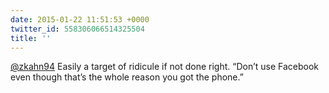 ```yaml
---
date: 2015-01-22 11:51:53 +0000
twitter_id: 558306066514325504
title: ''
---
```


<!-- Tweet at https://twitter.com/statuses/558305015904096258 is either deleted or protected. -->

[@zkahn94](https://twitter.com/zkahn94) Easily a target of ridicule if not done right. “Don’t use Facebook even though that’s the whole reason you got the phone.”
